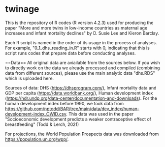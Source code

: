 # twinage
 
This is the repository of R codes (R version 4.2.3) used for producing the paper "More and more twins in low-income countries as maternal age increases and infant mortality declines" by D. Susie Lee and Kieron Barclay. 

Each R script is named in the order of its usage in the process of analyses. For example, "0_1_dhs_reading_in.R" starts with 0, indicating that this is script runs codes that prepare data before conducting analyses. 

==Data==
All original data are aviailable from the sources below. If you wish to directly work on the data we already processed and compiled (combining data from different sources), please use the main analytic data "dhs.RDS" which is uploaded here.

Sources of data: DHS (https://dhsprogram.com/), Infant mortality data and GDP per capita (https://data.worldbank.org/), Human development index (https://hdr.undp.org/data-center/documentation-and-downloads). For the human development index before 1990, we took data from https://github.com/nptodd/BAR/tree/main/data/dev_index/human-development-index_OWID.csv. This data was used in the paper "Socioeconomic development predicts a weaker contraceptive effect of breastfeeding" (Todd & Lerch, 2021)

For projections, the World Population Prospects data was downloaded from https://population.un.org/wpp/.
